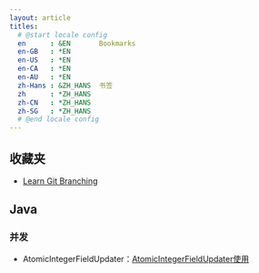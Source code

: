 ```yaml
---
layout: article
titles:
  # @start locale config
  en      : &EN       Bookmarks
  en-GB   : *EN
  en-US   : *EN
  en-CA   : *EN
  en-AU   : *EN
  zh-Hans : &ZH_HANS  书签
  zh      : *ZH_HANS
  zh-CN   : *ZH_HANS
  zh-SG   : *ZH_HANS
  # @end locale config
---
```


## 收藏夹

- [Learn Git Branching](https://learngitbranching.js.org/)

## Java

### 并发

- AtomicIntegerFieldUpdater：[AtomicIntegerFieldUpdater使用](https://www.cnblogs.com/hithlb/p/4516078.html)
